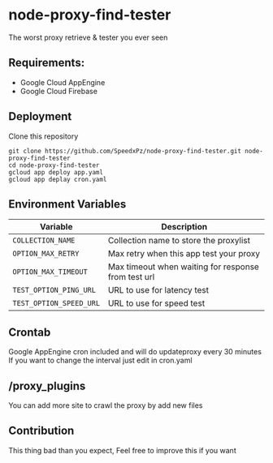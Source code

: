 # node-proxy-find-tester
The worst proxy retrieve &amp; tester you ever seen

## Requirements:
  - Google Cloud AppEngine
  - Google Cloud Firebase
  
  
## Deployment
  Clone this repository
  ```
  git clone https://github.com/SpeedxPz/node-proxy-find-tester.git node-proxy-find-tester
  cd node-proxy-find-tester
  gcloud app deploy app.yaml
  gcloud app deplay cron.yaml
  ```
  
## Environment Variables

Variable | Description 
--- | --- 
`COLLECTION_NAME` | Collection name to store the proxylist
`OPTION_MAX_RETRY` | Max retry when this app test your proxy
`OPTION_MAX_TIMEOUT` | Max timeout when waiting for response from test url
`TEST_OPTION_PING_URL` | URL to use for latency test
`TEST_OPTION_SPEED_URL` | URL to use for speed test

## Crontab
 Google AppEngine cron included and will do updateproxy every 30 minutes
If you want to change the interval just edit in cron.yaml

## /proxy_plugins
 You can add more site to crawl the proxy by add new files

## Contribution

This thing bad than you expect, Feel free to improve this if you want
